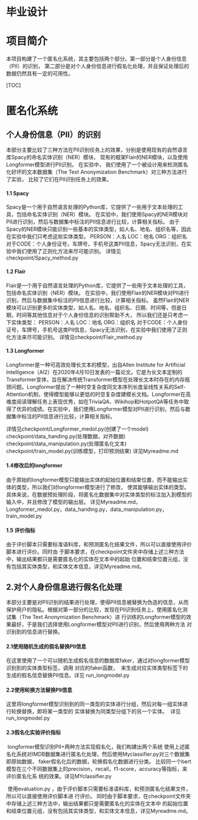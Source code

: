 # 毕业设计

# 项目简介

本项目构建了一个匿名化系统，其主要包括两个部分。第一部分是个人身份信息（PII）的识别，
第二部分是对个人身份信息进行假名化处理，并且保证处理后的数据仍然具有一定的可用性。

[TOC]



# 匿名化系统

## 个人身份信息（PII）的识别

本部分主要比较了三种方法在PII识别任务上的效果，分别是使用现有的自然语言库Spacy的命名实体识别（NER）模块，
现有的框架Flair的NER模块，以及使用Longformer模型进行PII识别。 在实验中，
我们使用了一个被设计用来检测匿名化好坏的文本数据集（The Text Anonymization Benchmark）对三种方法进行了实验，
比较了它们在PII识别任务上的效果。

#### 1.1 Spacy

Spacy是一个用于自然语言处理的Python库，它提供了一些用于文本处理的工具，包括命名实体识别（NER）模块。
在实验中，我们使用Spacy的NER模块对PII进行识别，然后与数据集中标注的PII信息进行比较，计算相关指标。
由于Spacy的NER模块只能识别一些基本的实体类型，如人名、地名、组织名等，因此在实验中我们只考虑这些实体类型。
PERSON：人名 LOC：地名 ORG：组织名 
对于CODE：个人身份证号，车牌号，手机号这类PII信息，Spacy无法识别，在实验中我们使用了正则化方法来尽可能识别。
详情见checkpoint/Spacy_method.py

#### 1.2 Flair

Flair是一个用于自然语言处理的Python库，它提供了一些用于文本处理的工具，包括命名实体识别（NER）模块。
在实验中，我们使用Flair的NER模块对PII进行识别，然后与数据集中标注的PII信息进行比较，计算相关指标。
虽然Flair的NER模块可以识别更多的实体类型，如人名、地名、组织名、日期、时间等，但是日期，时间等其他信息对于个人身份信息的识别帮助不大，
所以我们还是只考虑一下实体类型：
PERSON：人名 LOC：地名 ORG：组织名 
对于CODE：个人身份证号，车牌号，手机号这类PII信息，Spacy无法识别，在实验中我们使用了正则化方法来尽可能识别。
详情见checkpoint/Flair_method.py

#### 1.3 Longformer

Longformer是一种可高效处理长文本的模型，出自Allen Institute for Artificial Intelligence（AI2）在2020年4月10日发表的一篇论文。它是为长文本定制的Transformer变体，旨在解决传统Transformer模型在处理长文本时存在的内存瓶颈问题。Longformer提出了一种时空复杂度同文本序列长度呈线性关系的Self-Attention机制，使得模型能够以更低的时空复杂度建模长文档。Longformer在高难度阅读理解任务上表现优秀，如在TriviaQA、Wikihop和HotpotQA等任务中取得了优异的成绩。在实验中，我们使用Longformer模型对PII进行识别，然后与数据集中标注的PII信息进行比较，计算相关指标。

详情见checkpoint/Longformer_medol.py(创建了一个model) checkpoint/data_handing.py(处理数据，对齐数据) 
checkpoint/data_manipulation.py(处理匿名化文本) checkpoint/train_model.py(训练模型，打印预测结果)
详见Myreadme.md

#### 1.4修改后的longformer 

由于原始的longformer模型只能输出实体的起始位置和结束位置，而不能输出实体的类型，所以我们对longformer模型进行了修改，
使其能够输出实体的类型。具体来说，在数据预处理阶段，将匿名化数据集中对实体类型的标注加入到模型的输入中，并且修改了模型的输出层。
详见Myreadme.md，Longformer_medol.py，data_handing.py，data_manipulation.py，train_model.py

####  1.5 评价指标

​		由于评价脚本只需要标准语料库，和预测匿名化结果文件，所以可以直接使用评价脚本进行评价。同时由		于脚本要求，在checkpoint文件夹中存储上述三种方法中，输出结果都只是需要匿名化的实体在文本中的起始		位置和结束位置元组，没有包括其实体类型，和实体文本信息，详见Myreadme.md。

## 2.对个人身份信息进行假名化处理

​		本部分主要是对PII识别的结果进行处理，使得PII信息被替换为伪造的信息，从而保护用户的隐私。
​		根据对第一部分的比较，发现在PII识别任务上，使用匿名化测试集（The Text Anonymization Benchmark）进		行训练的Longformer模型的效果最好，于是我们选择使用Longformer模型对PII进行识别，然后使用两种方法		对识别到的信息进行替换。

#### 	      2.1使用随机生成的假名替换PII信息

​		在这里使用了一个可以随机生成假名信息的数据库faker，通过对longformer模型识别到的实体类型标签，调用		对应的faker函数，
​		来生成对应实体类型标签下的生成的假名信息替换PII信息。
​		详见 run_longmodel.py

#### 		2.2使用轮换方法替换PII信息

​		这里将longformer模型识别到的同一类型的实体进行分组，然后对每一组实体进行轮换替换，即将某一类型的	实体替换为同类型分组下的另一个实体。
​		详见 run_longmodel.py

#### 		2.3假名化实验评价指标

​			longformer模型识别PII+两种方法实现假名化，我们构建出两个系统
​			使用上述匿名化系统对IMDB数据集进行匿名化处理，然后使用Myclassifier.py对三个数据集即原始数据，			faker假名化后的数据，轮换假名化数据进行分类。
​			比较同一个bert模型在三个不同数据集上的precision，recall，f1-score，accuracy等指标，来评价匿名化系			统的效果。详见MYclassifier.py

​		使用evaluation.py ，由于评价脚本只需要标准语料库，和预测匿名化结果文件，所以可以直接使用评价脚本进		行评价。
​		同时由于脚本要求，在checkpoint文件夹中存储上述三种方法中，输出结果都只是需要匿名化的实体在文本中		的起始位置和结束位置元组，没有包括其实体类型，和实体文本信息，详见Myreadme.md。

